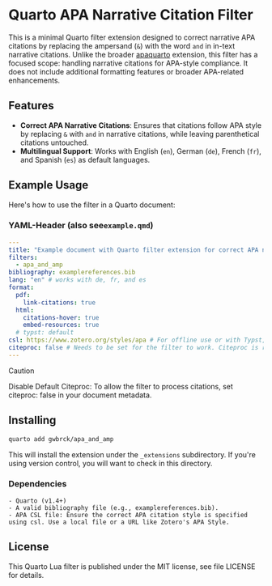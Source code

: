 # Quarto APA Narrative Citation Filter

This is a minimal Quarto filter extension designed to correct narrative APA citations by replacing the ampersand (`&`) with the word `and` in in-text narrative citations. Unlike the broader [apaquarto](https://github.com/wjschne/apaquarto) extension, this filter has a focused scope: handling narrative citations for APA-style compliance. It does not include additional formatting features or broader APA-related enhancements.

## Features

- **Correct APA Narrative Citations**: Ensures that citations follow APA style by replacing `&` with `and` in narrative citations, while leaving parenthetical citations untouched.
- **Multilingual Support**: Works with English (`en`), German (`de`), French (`fr`), and Spanish (`es`) as default languages.

## Example Usage

Here's how to use the filter in a Quarto document:

### YAML-Header (also see`example.qmd`)

```yaml
---
title: "Example document with Quarto filter extension for correct APA narrative citation"
filters:
  - apa_and_amp
bibliography: examplereferences.bib
lang: "en" # works with de, fr, and es
format:
  pdf:
    link-citations: true
  html:
    citations-hover: true
    embed-resources: true
  # typst: default
csl: https://www.zotero.org/styles/apa # For offline use or with Typst, you might want to keep CSL file in project root.
citeproc: false # Needs to be set for the filter to work. Citeproc is run by the filter.
---
```

> [!CAUTION]
> Disable Default Citeproc: To allow the filter to process citations, set citeproc: false in your document metadata.

## Installing

```bash
quarto add gwbrck/apa_and_amp
```

This will install the extension under the `_extensions` subdirectory.
If you're using version control, you will want to check in this directory.

### Dependencies

    - Quarto (v1.4+)
    - A valid bibliography file (e.g., examplereferences.bib).
    - APA CSL file: Ensure the correct APA citation style is specified using csl. Use a local file or a URL like Zotero's APA Style.


## License

This Quarto Lua filter is published under the MIT license, see file LICENSE for details.
